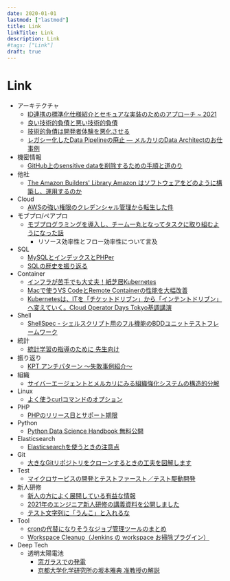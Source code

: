 ```yaml
---
date: 2020-01-01
lastmod: ["lastmod"]
title: Link
linkTitle: Link
description: Link
#tags: ["Link"]
draft: true
---
```


# Link

* アーキテクチャ
  * [ID連携の標準化仕様紹介とセキュアな実装のためのアプローチ ~ 2021](https://ritou.hatenablog.com/entry/2021/09/05/100000)
  * [良い技術的負債と悪い技術的負債](https://qiita.com/e99h2121/items/98289b21c432a67f598c)
  * [技術的負債は開発者体験を悪化させる](https://mtx2s.hatenablog.com/entry/2021/12/21/084227)
  * [レガシー化したData Pipelineの廃止 ― メルカリのData Architectのお仕事例](https://note.com/mercari_data/n/n09145e3f4740)
* 機密情報
  * [GitHub上のsensitive dataを削除するための手順と道のり](https://engineering.mercari.com/blog/entry/20211207-removing-sensitive-data-from-github/)
* 他社
  * [The Amazon Builders' Library Amazon はソフトウェアをどのように構築し、運用するのか](https://aws.amazon.com/jp/builders-library/?cards-body.sort-by=item.additionalFields.sortDate&cards-body.sort-order=desc&awsf.filter-content-category=*all&awsf.filter-content-type=*all&awsf.filter-content-level=*all)
* Cloud
  * [AWSの強い権限のクレデンシャル管理から転生した件](https://qiita.com/ykato/items/36ef52b41ab7e8ac69e9)
* モブプロ/ペアプロ
  * [モブプログラミングを導入し、チーム一丸となってタスクに取り組むようになった話](https://engineering.mercari.com/blog/entry/20211130-52e6d96087/)
    * リソース効率性とフロー効率性について言及
* SQL
  * [MySQLとインデックスとPHPer](https://speakerdeck.com/yoku0825/mysqltoindetukusutophper)
  * [SQLの歴史を振り返る](https://qiita.com/murata0531/items/f2b0f1bb204a8e603ae7)
* Container
  * [インフラが苦手でも大丈夫！紙芝居Kubernetes](https://speakerdeck.com/aoi1/inhuragaku-shou-demoda-zhang-fu-zhi-zhi-ju-kubernetes)
  * [Macで使うVS CodeとRemote Containerの性能を大幅改善](https://www.keisuke69.net/entry/2021/09/15/104532)
  * [Kubernetesは、ITを「チケットドリブン」から「インテントドリブン」へ変えていく。Cloud Operator Days Tokyo基調講演](https://www.publickey1.jp/blog/21/kubernetesitcloud_operator_days_tokyo.html)
* Shell
  * [ShellSpec - シェルスクリプト用のフル機能のBDDユニットテストフレームワーク](https://qiita.com/ko1nksm/items/2f01ff4f50e957ebf1de)
* 統計
  * [統計学習の指導のために 先生向け](https://www.stat.go.jp/teacher/comp-learn-04.html)
* 振り返り
  * [KPT アンチパターン 〜失敗事例紹介〜](https://qiita.com/kubot64/items/3a9f6fdf0580eda6ecbc)
* 組織
  * [サイバーエージェントとメルカリにみる組織強化システムの構造的分解](https://aboutproduct.jp/media/team-building/891/)
* Linux
  * [よく使うcurlコマンドのオプション](https://qiita.com/ryuichi1208/items/e4e1b27ff7d54a66dcd9)
* PHP
  * [PHPのリリース日とサポート期限](https://qiita.com/bezeklik/items/72d1ff8393f66673e2bc)
* Python
  * [Python Data Science Handbook 無料公開](https://jakevdp.github.io/PythonDataScienceHandbook/)
* Elasticsearch
  * [Elasticsearchを使うときの注意点](https://www.slideshare.net/ssuser91c7c7/elasticsearch-57588384?msclkid=0c4d371dc60411ec8a5d9276fb60e190)
* Git
  * [大きなGitリポジトリをクローンするときの工夫を図解します](https://swet.dena.com/entry/2021/07/12/120000)
* Test
  * [マイクロサービスの開発とテストファースト／テスト駆動開発](https://engineering.mercari.com/blog/entry/gears-microservices/)
* 新人研修
  * [新人の方によく展開している有益な情報](https://qiita.com/kazuo_reve/items/d1a3f0ee48e24bba38f1)
  * [2021年のエンジニア新人研修の講義資料を公開しました](https://blog.cybozu.io/entry/2021/07/20/100000)
  * [テスト文字列に「うんこ」と入れるな](https://www.slideshare.net/ketaiorg/ss-250149770)
* Tool
  * [cronの代替になりそうなジョブ管理ツールのまとめ](https://qiita.com/shrkw/items/5c3d53358b0016a09504)
  * [Workspace Cleanup（Jenkins の workspace お掃除プラグイン）](https://plugins.jenkins.io/ws-cleanup/)
* Deep Tech
  * 透明太陽電池
    * [窓ガラスでの発電](https://newswitch.jp/p/31463)
    * [京都大学化学研究所の坂本雅典 准教授の解説](https://www.youtube.com/watch?v=R87fs1OilJA)